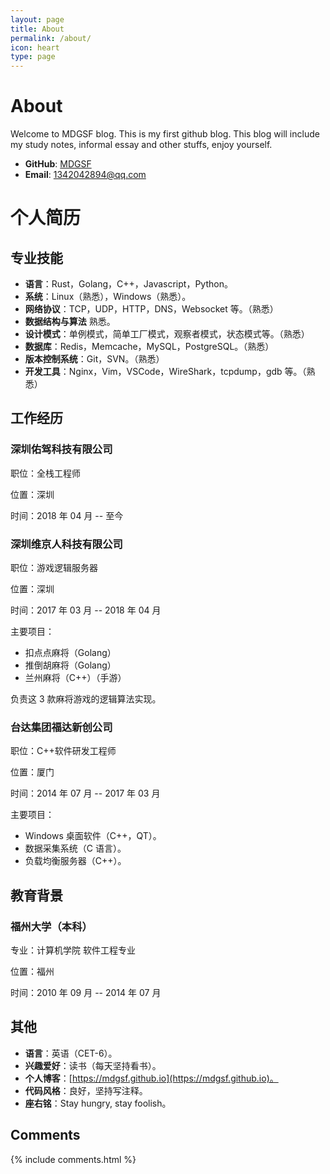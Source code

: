 ```yaml
---
layout: page
title: About
permalink: /about/
icon: heart
type: page
---
```


# About

Welcome to MDGSF blog.
This is my first github blog. This blog will
include my study notes, informal essay and other
stuffs, enjoy yourself.

* **GitHub**: [MDGSF](https://github.com/MDGSF)
* **Email**: 1342042894@qq.com

# 个人简历

## 专业技能

* **语言**：Rust，Golang，C++，Javascript，Python。
* **系统**：Linux（熟悉），Windows（熟悉）。
* **网络协议**：TCP，UDP，HTTP，DNS，Websocket 等。（熟悉）
* **数据结构与算法** 熟悉。
* **设计模式**：单例模式，简单工厂模式，观察者模式，状态模式等。（熟悉）
* **数据库**：Redis，Memcache，MySQL，PostgreSQL。（熟悉）
* **版本控制系统**：Git，SVN。（熟悉）
* **开发工具**：Nginx，Vim，VSCode，WireShark，tcpdump，gdb 等。（熟悉）

## 工作经历

### 深圳佑驾科技有限公司

职位：全栈工程师

位置：深圳

时间：2018 年 04 月 -- 至今

### 深圳维京人科技有限公司

职位：游戏逻辑服务器

位置：深圳

时间：2017 年 03 月 -- 2018 年 04 月

主要项目：

* 扣点点麻将（Golang）
* 推倒胡麻将（Golang）
* 兰州麻将（C++）（手游）

负责这 3 款麻将游戏的逻辑算法实现。

### 台达集团福达新创公司

职位：C++软件研发工程师

位置：厦门

时间：2014 年 07 月 -- 2017 年 03 月

主要项目：

* Windows 桌面软件（C++，QT）。
* 数据采集系统（C 语言）。
* 负载均衡服务器（C++）。

## 教育背景

### 福州大学（本科）

专业：计算机学院  软件工程专业

位置：福州

时间：2010 年 09 月 -- 2014 年 07 月

## 其他

* **语言**：英语（CET-6）。
* **兴趣爱好**：读书（每天坚持看书）。
* **个人博客**：[https://mdgsf.github.io](https://mdgsf.github.io)。
* **代码风格**：良好，坚持写注释。
* **座右铭**：Stay hungry, stay foolish。

## Comments

{% include comments.html %}
